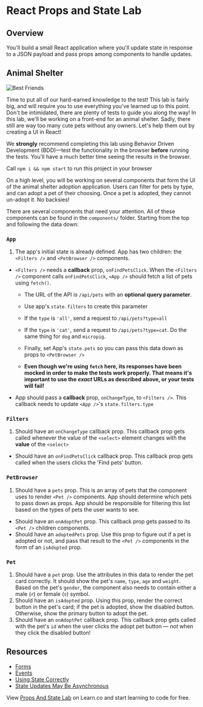 # React Props and State Lab

## Overview

You'll build a small React application where you'll update state in response to a JSON payload and pass props among components to handle updates.

## Animal Shelter

![Best Friends](https://media.giphy.com/media/xTiTnz5OOUn49wKbg4/giphy.gif)

Time to put all of our hard-earned knowledge to the test! This lab is fairly big, and will require you to use everything you've learned up
to this point. Don't be intimidated, there are plenty of tests to guide you
along the way! In this lab, we'll be working on a front-end for an animal
shelter. Sadly, there still are way too many cute pets without any owners. Let's
help them out by creating a UI in React!

We **strongly** recommend completing this lab using Behavior Driven Development (BDD)––test the functionality in the browser **before** running the tests. You'll have a much better time seeing the results in the browser.

Call `npm i && npm start` to run this project in your browser

On a high level, you will be working on several components that form the UI of the animal shelter adoption application. Users can filter for pets by type, and can adopt a pet of their choosing. Once a pet is adopted, they cannot un-adopt it. No backsies!

There are several components that need your attention. All of these components can be found in the `components/` folder. Starting from the top and following the data down:

### `App`

1.  The app's initial state is already defined. App has two children: the `<Filters />` and `<PetBrowser />` components.

* `<Filters />` needs a **callback** prop, `onFindPetsClick`. When the `<Filters />` component calls `onFindPetsClick`, `<App />` should fetch a list of pets using `fetch()`.

  * The URL of the API is `/api/pets` with an **optional query parameter**.
  * Use app's `state.filters` to create this parameter
  * If the `type` is `'all'`, send a request to `/api/pets?type=all`
  * If the `type` is `'cat'`, send a request to `/api/pets?type=cat`. Do the same thing for `dog` and `micropig`.
  * Finally, set App's `state.pets` so you can pass this data down as props to `<PetBrowser />`

  * **Even though we're using `fetch` here, its responses have been mocked in order to make the tests work properly. That means it's important to use the _exact_ URLs as described above, or your tests will fail!**

* App should pass a **callback** prop, `onChangeType`, to `<Filters />`. This callback needs to update `<App />`'s `state.filters.type`

### `Filters`

1.  Should have an `onChangeType` callback prop. This callback prop gets called whenever the value of the `<select>` element changes with the **value** of the `<select>`

* Should have an `onFindPetsClick` callback prop. This callback prop gets called when the users clicks the 'Find pets' button.

### `PetBrowser`

1.  Should have a `pets` prop. This is an array of pets that the component uses to render `<Pet />` components. App should determine which pets to pass down as props. App should be responsible for filtering this list based on the types of pets the user wants to see.

* Should have an `onAdoptPet` prop. This callback prop gets passed to its `<Pet />` children components.
* Should have an `adoptedPets` prop. Use this prop to figure out if a pet is adopted or not, and pass that result to the `<Pet />` components in the form of an `isAdopted` prop.

### `Pet`

1.  Should have a `pet` prop. Use the attributes in this data to render the pet card correctly. It should show the pet's `name`, `type`, `age` and `weight`. Based on the pet's `gender`, the component also needs to contain either a male (`♂`) or female (`♀`) symbol.
2.  Should have an `isAdopted` prop. Using this prop, render the correct button in the pet's card; if the pet is adopted, show the disabled button. Otherwise, show the primary button to adopt the pet.
3.  Should have an `onAdoptPet` callback prop. This callback prop gets called with the pet's `id` when the user clicks the adopt pet button — _not_ when they click the disabled button!

## Resources

* [Forms](https://facebook.github.io/react/docs/forms.html)
* [Events](https://facebook.github.io/react/docs/events.html)
* [Using State Correctly](https://reactjs.org/docs/state-and-lifecycle.html#using-state-correctly)
* [State Updates May Be Asynchronous](https://reactjs.org/docs/state-and-lifecycle.html#state-updates-may-be-asynchronous)

<p class='util--hide'>View <a href='https://learn.co/lessons/react-props-and-state-lab'>Props And State Lab</a> on Learn.co and start learning to code for free.</p>
